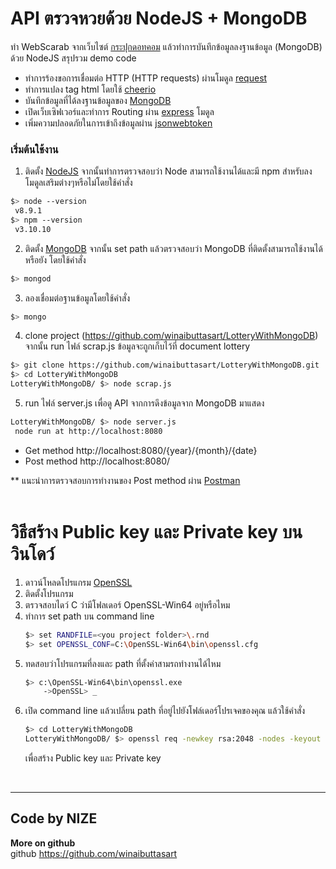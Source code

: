 # API ตรวจหวยด้วย NodeJS +  MongoDB

ทำ WebScarab จากเว็บไซต์ [กระปุกดอทคอม](http://lottery.kapook.com/history.html) แล้วทำการบันทึกข้อมูลลงฐานข้อมูล (MongoDB) ด้วย NodeJS
สรุปรวม demo code
  - ทำการร้องขอการเชื่อมต่อ HTTP (HTTP requests) ผ่านโมดูล [request](https://www.npmjs.com/package/request)
  - ทำการแปลง tag html โดยใช้ [cheerio](https://github.com/cheeriojs/cheerio)
  - บันทึกข้อมูลที่ได้ลงฐานข้อมูลของ [MongoDB](https://www.mongodb.com/)
  - เปิดเว็บเซิฟเวอร์และทำการ Routing ผ่าน [express](https://www.npmjs.com/package/express) โมดูล
  - เพิ่มความปลอดภัยในการเข้าถึงข้อมูลผ่าน [jsonwebtoken](https://github.com/auth0/node-jsonwebtoken)

### เริ่มต้นใช้งาน
1. ติดตั้ง [NodeJS](https://nodejs.org/en/) จากนั้นทำการตรวจสอบว่า Node สามารถใช้งานได้และมี npm สำหรับลงโมดูลเสริมต่างๆหรือไม่โดยใช้คำสั่ง
```sh
$> node --version
 v8.9.1
$> npm --version
 v3.10.10
```
2. ติดตั้ง [MongoDB](https://www.mongodb.com/) จากนั้น set path แล้วตรวจสอบว่า MongoDB ที่ติดตั้งสามารถใช้งานได้หรือยัง โดยใช้คำสั่ง
```sh
$> mongod
```
3. ลองเชื่อมต่อฐานข้อมูลโดยใช้คำสั่ง 
```sh
$> mongo
```
4. clone project (https://github.com/winaibuttasart/LotteryWithMongoDB) จากนั้น run ไฟล์ scrap.js ข้อมูลจะถูกเก็บไว้ที่ document lottery
```sh
$> git clone https://github.com/winaibuttasart/LotteryWithMongoDB.git
$> cd LotteryWithMongoDB
LotteryWithMongoDB/ $> node scrap.js
```

5. run ไฟล์ server.js เพื่อดู API จากการดึงข้อมูลจาก MongoDB มาแสดง
```sh
LotteryWithMongoDB/ $> node server.js
 node run at http://localhost:8080
```
- Get method  http://localhost:8080/{year}/{month}/{date}
- Post method http://localhost:8080/

** แนะนำการตรวจสอบการทำงานของ Post method ผ่าน [Postman](https://chrome.google.com/webstore/detail/postman/fhbjgbiflinjbdggehcddcbncdddomop?hl=th)
<br>
<br>
# วิธีสร้าง Public key และ Private key บนวินโดว์
1. ดาวน์โหลดโปรแกรม  [OpenSSL](https://slproweb.com/products/Win32OpenSSL.html)
2. ติดตั้งโปรแกรม
3. ตรวจสอบไดว์ C ว่ามีโฟลเดอร์ OpenSSL-Win64 อยู่หรือไหม
4. ทำการ set path บน command line
    ```sh
    $> set RANDFILE=<you project folder>\.rnd
	$> set OPENSSL_CONF=C:\OpenSSL-Win64\bin\openssl.cfg
    ```
5. ทดสอบว่าโปรแกรมที่ลงและ path ที่ตั้งค่าสามรถทำงานได้ไหม
    ```sh
    $> c:\OpenSSL-Win64\bin\openssl.exe   
	    ->OpenSSL> _
    ```
6. เปิด command line แล้วเปลี่ยน path ที่อยู่ไปยังโฟล์เดอร์โปรเจคของคุณ แล้วใช้คำสั่ง
    ```sh
    $> cd LotteryWithMongoDB
    LotteryWithMongoDB/ $> openssl req -newkey rsa:2048 -nodes -keyout key.pem -x509 -days 365 -out certificate.pem
    ```
    เพื่อสร้าง Public key และ Private key
<br>

----
Code by NIZE
----
**More on github** <br>
github https://github.com/winaibuttasart